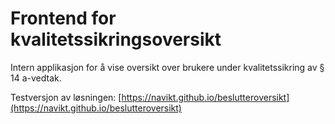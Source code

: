 # Frontend for kvalitetssikringsoversikt

Intern applikasjon for å vise oversikt over brukere under kvalitetssikring av § 14 a-vedtak.

Testversjon av løsningen: [https://navikt.github.io/beslutteroversikt](https://navikt.github.io/beslutteroversikt)

